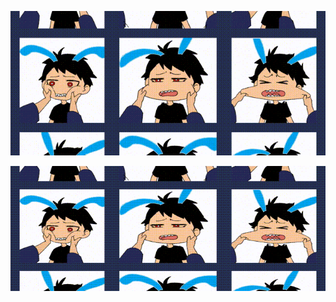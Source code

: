 ![alt text](https://github.com/arslanbekzhaparov/arslanbekzhaparov/blob/main/about%20me%20background.gif?raw=true)

<p align="center">
  <img width="600" height="200" src="https://github.com/arslanbekzhaparov/arslanbekzhaparov/blob/main/about%20me%20background.gif?raw=true">
</p>
